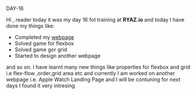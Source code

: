 DAY-16

Hi , reader today it was my day 16 fot training at **RYAZ.io** and today I have done my things like:

* Completed my [webpage]()
* Solved game for flexbox
* Solved game gor grid
* Started to design another webpage

and so on. I have learnt many new things like properties for flexbox and grid i.e flex-flow ,order,grid area etc and currently I am worked on another webpage i.e. Apple Watch Landing Page and I will be contuning for next days  I found it very intresing